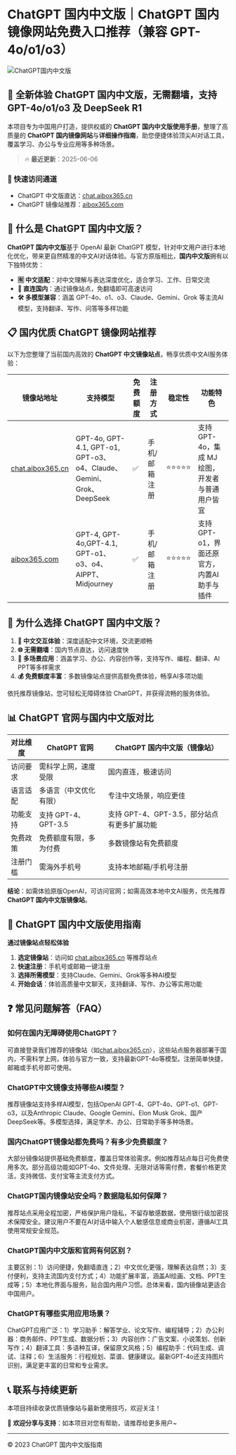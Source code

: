 # ChatGPT 国内中文版｜ChatGPT 国内镜像网站免费入口推荐（兼容 GPT-4o/o1/o3）

![ChatGPT国内中文版](https://github.com/user-attachments/assets/30cb685f-4b78-4cec-96a1-d2a599122f20)

## 📢 全新体验 ChatGPT 国内中文版，无需翻墙，支持 GPT-4o/o1/o3 及 DeepSeek R1

本项目专为中国用户打造，提供权威的 **ChatGPT 国内中文版使用手册**，整理了高质量的 **ChatGPT 国内镜像网站**与**详细操作指南**，助您便捷体验顶尖AI对话工具，覆盖学习、办公与专业应用等多种场景。

> 🔥 **最近更新**：2025-06-06

### 🚀 快速访问通道

- ChatGPT 中文版直达：[chat.aibox365.cn](https://chat.aibox365.cn)
- ChatGPT 镜像站推荐：[aibox365.com](https://aibox365.com)

## 🤔 什么是 ChatGPT 国内中文版？

**ChatGPT 国内中文版**基于 OpenAI 最新 ChatGPT 模型，针对中文用户进行本地化优化，带来更自然精准的中文AI对话体验。与官方原版相比，**国内中文版**拥有以下独特优势：

- **🈶 中文适配**：对中文理解与表达深度优化，适合学习、工作、日常交流
- **🚀 直连国内**：通过镜像站点，免翻墙即可高速访问
- **🛠️ 多模型兼容**：涵盖 GPT-4o、o1、o3、Claude、Gemini、Grok 等主流AI模型，支持翻译、写作、问答等多样功能

## 📋 国内优质 ChatGPT 镜像网站推荐

以下为您整理了当前国内高效的 **ChatGPT 中文镜像站点**，畅享优质中文AI服务体验：

| 镜像站地址 | 支持模型 | 免费额度 | 注册方式 | 稳定性 | 功能特色 |
|------------|----------|----------|----------|--------|----------|
| [chat.aibox365.cn](https://chat.aibox365.cn) | GPT-4o, GPT-4.1, GPT-o1, GPT-o3、o4、Claude、Gemini、Grok、DeepSeek | ✅ | 手机/邮箱注册 | ⭐⭐⭐⭐⭐ | 支持 GPT-4o，集成 MJ 绘图，开发者与普通用户皆宜 |
| [aibox365.com](https://aibox365.com) | GPT-4, GPT-4o,GPT-4.1, GPT-o1、o3、o4、AIPPT、Midjourney | ✅ | 手机/邮箱注册 | ⭐⭐⭐⭐⭐ | 支持 GPT-o1，界面还原官方，内置AI助手与插件 |

## 🌟 为什么选择 ChatGPT 国内中文版？

1. **📝 中文交互体验**：深度适配中文环境，交流更顺畅
2. **🌐 无需翻墙**：国内节点直达，访问速度快
3. **🎯 多场景应用**：涵盖学习、办公、内容创作等，支持写作、编程、翻译、AI PPT等多样需求
4. **💰 免费额度丰富**：多数镜像站点提供高额免费体验，畅享AI多项功能

依托推荐镜像站，您可轻松无障碍体验 ChatGPT，并获得流畅的服务体验。

## 📊 ChatGPT 官网与国内中文版对比

| 对比维度 | ChatGPT 官网 | ChatGPT 国内中文版（镜像站） |
|----------|--------------|------------------------------|
| 访问要求 | 需科学上网，速度受限 | 国内直连，极速访问 |
| 语言适配 | 多语言（中文优化有限） | 专注中文场景，响应更佳 |
| 功能支持 | 支持 GPT-4、GPT-3.5 | 支持 GPT-4、GPT-3.5，部分站点有更多扩展功能 |
| 免费政策 | 免费额度有限，多为付费 | 多数镜像站有免费额度 |
| 注册门槛 | 需海外手机号 | 支持本地邮箱/手机号注册 |

**结论**：如需体验原版OpenAI，可访问官网；如需高效本地中文AI服务，优先推荐 **ChatGPT 国内中文版镜像站**。

## 📝 ChatGPT 国内中文版使用指南

**通过镜像站点轻松体验**

1. **选定镜像站**：访问如 [chat.aibox365.cn](https://chat.aibox365.cn) 等推荐站点
2. **快速注册**：手机号或邮箱一键注册
3. **选择所需模型**：支持Claude、Gemini、Grok等多种AI模型
4. **开始会话**：体验高质量中文聊天，支持翻译、写作、办公等实用功能

## ❓ 常见问题解答（FAQ）

### 如何在国内无障碍使用ChatGPT？

可直接登录我们推荐的镜像站（如[chat.aibox365.cn](https://chat.aibox365.cn)），这些站点服务器部署于国内，不需科学上网，体验与官方一致，支持最新GPT-4o等模型。注册简单快捷，邮箱或手机号即可使用。

### ChatGPT中文镜像支持哪些AI模型？

推荐镜像站支持多样AI模型，包括OpenAI GPT-4、GPT-4o、GPT-o1、GPT-o3，以及Anthropic Claude、Google Gemini、Elon Musk Grok、国产DeepSeek等。多模型选择，满足学术、办公、日常助手等多种场景。

### 国内ChatGPT镜像站都免费吗？有多少免费额度？

大部分镜像站提供基础免费额度，覆盖日常体验需求。例如推荐站点每日可免费使用多次。部分高级功能如GPT-4o、文件处理、无限对话等需付费，套餐价格更灵活，支持微信、支付宝等主流支付方式。

### ChatGPT国内镜像站安全吗？数据隐私如何保障？

推荐站点采用全程加密，严格保护用户隐私，不留存敏感数据，使用银行级加密技术保障安全。建议用户不要在AI对话中输入个人敏感信息或商业机密，遵循AI工具使用常规安全规范。

### ChatGPT国内中文版和官网有何区别？

主要区别：1）访问便捷，免翻墙直连；2）中文优化更强，理解表达自然；3）支付便利，支持主流国内支付方式；4）功能扩展丰富，涵盖AI绘画、文档、PPT生成等；5）本地化界面与服务，贴合国内用户习惯。总体来看，国内镜像站更适合中国用户。

### ChatGPT有哪些实用应用场景？

ChatGPT应用广泛：1）学习助手：解答学业、论文写作、编程辅导；2）办公利器：商务邮件、PPT生成、数据分析；3）内容创作：广告文案、小说策划、创新写作；4）翻译工具：多语种互译，保留原文风格；5）编程助手：代码生成、调试、注释；6）生活服务：行程规划、菜谱、健康建议。最新GPT-4o还支持图片识别，满足更丰富的日常和专业需求。

## 📞 联系与持续更新

本项目持续收录优质镜像站与最新使用技巧，欢迎关注！

🌟 **欢迎分享与支持**：如本项目对您有帮助，请推荐给更多用户~

---

© 2023 ChatGPT 国内中文版指南
